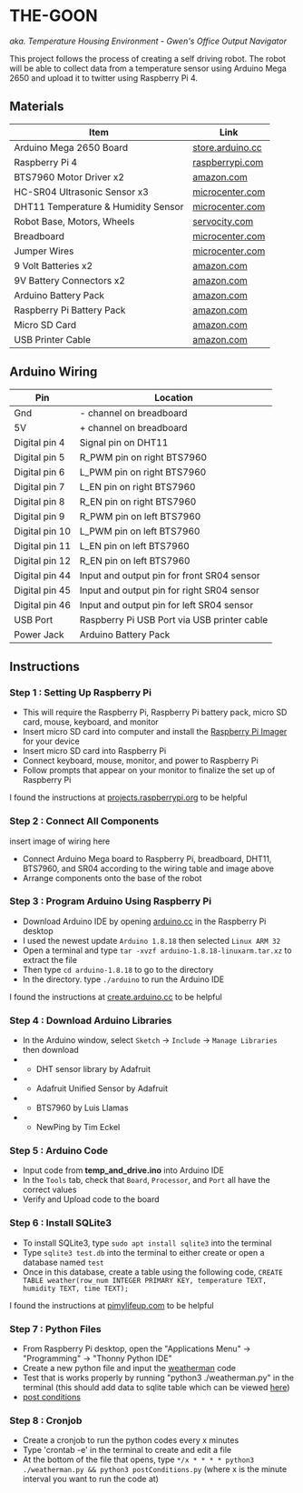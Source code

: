 # THE-GOON
*aka. Temperature Housing Environment - Gwen's Office Output Navigator*

This project follows the process of creating a self driving robot. The robot will be able to collect data from a temperature sensor using Arduino Mega 2650 and upload it to twitter using Raspberry Pi 4.

## Materials

| Item | Link |
| ---- | ---- |
| Arduino Mega 2650 Board | [store.arduino.cc](https://store.arduino.cc/products/arduino-mega-2560-rev3) |
| Raspberry Pi 4 | [raspberrypi.com](https://www.raspberrypi.com/products/raspberry-pi-4-model-b/) |
| BTS7960 Motor Driver  x2 | [amazon.com](https://www.amazon.com/BTS7960-Driver-Module-Arduino-Current/dp/B07TFB22H5/ref=pd_lpo_1?pd_rd_i=B07TFB22H5&psc=1) |
| HC-SR04 Ultrasonic Sensor  x3 | [microcenter.com](https://www.microcenter.com/product/613881/inland-hr-sr04-blue-ultrasonic-module-3-pack) |
| DHT11 Temperature & Humidity Sensor | [microcenter.com](https://www.microcenter.com/product/618777/inland-dht11-temperature-humidity-moisture-sensor-module)  |
| Robot Base, Motors, Wheels | [servocity.com](https://www.servocity.com/junior-runt-rover/) |
| Breadboard | [microcenter.com](https://www.microcenter.com/product/618901/inland-400-tie-point-breadboard)  |
| Jumper Wires | [microcenter.com](https://www.microcenter.com/product/613879/inland-dupont-jumper-wire-20cm-3-pack) |
| 9 Volt Batteries  x2 | [amazon.com](https://www.amazon.com/Amazon-Basics-Performance-All-Purpose-Batteries/dp/B00MH4QM1S/ref=sr_1_5?crid=6OSVURAHHUSK&keywords=9+volt+battery&qid=1660589045&sprefix=9+volt+battery%2Caps%2C107&sr=8-5) |
| 9V Battery Connectors  x2 | [amazon.com](https://www.amazon.com/LAMPVPATH-Battery-Connector-Plastic-Housing/dp/B07D6RNJVR/ref=sr_1_4?keywords=9+volt+battery+connector&qid=1660588810&sr=8-4) |
| Arduino Battery Pack | [amazon.com](https://www.amazon.com/dp/B0988TDMKD/ref=sspa_dk_detail_3?psc=1&pd_rd_i=B0988TDMKD&pd_rd_w=QwT44&content-id=amzn1.sym.3be1c5b9-5b41-4830-a902-fa8556c19eb5&pf_rd_p=3be1c5b9-5b41-4830-a902-fa8556c19eb5&pf_rd_r=V83745EG4JCCBP3AQW9P&pd_rd_wg=jj6Gq&pd_rd_r=e27609d6-9f94-4f03-b61c-b749be938edd&s=industrial&sp_csd=d2lkZ2V0TmFtZT1zcF9kZXRhaWw&spLa=ZW5jcnlwdGVkUXVhbGlmaWVyPUFVMU5aNkdPV0xXUzAmZW5jcnlwdGVkSWQ9QTA4NzA3MzBaR1VDU0JEMTlYR0gmZW5jcnlwdGVkQWRJZD1BMDE2Mjg0NkFYS0haQkhQNkpSQyZ3aWRnZXROYW1lPXNwX2RldGFpbCZhY3Rpb249Y2xpY2tSZWRpcmVjdCZkb05vdExvZ0NsaWNrPXRydWU=) |
| Raspberry Pi Battery Pack | [amazon.com](https://www.amazon.com/VGE-Battery-Raspberry-4000mAh-Adhesive/dp/B09HXYTDMV?th=1) |
| Micro SD Card | [amazon.com](https://www.amazon.com/Amazon-Basics-microSDXC-Memory-Adapter/dp/B08TJTB8XS/ref=sr_1_8?adgrpid=1331509145234001&hvadid=83219392605214&hvbmt=be&hvdev=c&hvlocphy=93060&hvnetw=o&hvqmt=e&hvtargid=kwd-83219667163019%3Aloc-190&hydadcr=24662_10681382&keywords=micro%2Bsd%2Bcard&qid=1660589670&sr=8-8&th=1)  |
| USB Printer Cable | [amazon.com](https://www.amazon.com/Monoprice-1-5-Feet-24AWG-Plated-105436/dp/B009GUVZOK/ref=sr_1_7?crid=NKU8S9AJMVTF&keywords=usb+printer+cable+1+ft&qid=1660589733&sprefix=usb+printer+cable+1+ft%2Caps%2C114&sr=8-7) |

## Arduino Wiring

| Pin | Location |
| --- | -------- |
| Gnd | - channel on breadboard |
| 5V | + channel on breadboard |
| Digital pin 4 | Signal pin on DHT11 |
| Digital pin 5 | R_PWM pin on right BTS7960 |
| Digital pin 6 | L_PWM pin on right BTS7960 |
| Digital pin 7 | L_EN pin on right BTS7960 |
| Digital pin 8 | R_EN pin on right BTS7960 |
| Digital pin 9 | R_PWM pin on left BTS7960 |
| Digital pin 10 | L_PWM pin on left BTS7960 |
| Digital pin 11 | L_EN pin on left BTS7960 |
| Digital pin 12 | R_EN pin on left BTS7960 |
| Digital pin 44 | Input and output pin for front SR04 sensor |
| Digital pin 45 | Input and output pin for right SR04 sensor |
| Digital pin 46 | Input and output pin for left SR04 sensor |
| USB Port | Raspberry Pi USB Port via USB printer cable |
| Power Jack | Arduino Battery Pack |

## Instructions

### Step 1 : Setting Up Raspberry Pi

* This will require the Raspberry Pi, Raspberry Pi battery pack,  micro SD card, mouse, keyboard, and monitor
* Insert micro SD card into computer and install the [Raspberry Pi Imager](https://www.raspberrypi.com/software/) for your device
* Insert micro SD card into Raspberry Pi
* Connect keyboard, mouse, monitor, and power to Raspberry Pi
* Follow prompts that appear on your monitor to finalize the set up of Raspberry Pi

I found the instructions at [projects.raspberrypi.org](https://projects.raspberrypi.org/en/projects/raspberry-pi-setting-up/0) to be helpful

### Step 2 : Connect All Components

insert image of wiring here
* Connect Arduino Mega board to Raspberry Pi, breadboard, DHT11, BTS7960, and SR04 according to the wiring table and image above
* Arrange components onto the base of the robot

### Step 3 : Program Arduino Using Raspberry Pi

*  Download Arduino IDE by opening [arduino.cc](https://www.arduino.cc/en/software/OldSoftwareReleases#previous) in the Raspberry Pi desktop
*  I used the newest update ``Arduino 1.8.18`` then selected ``Linux ARM 32`` 
*  Open a terminal and type  ``tar -xvzf arduino-1.8.18-linuxarm.tar.xz`` to extract the file
*  Then type ``cd arduino-1.8.18`` to go to the directory
*  In the directory. type ``./arduino`` to run the Arduino IDE

I found the instructions at [create.arduino.cc](https://create.arduino.cc/projecthub/ruchir1674/how-to-interface-arduino-with-raspberrypi-504b06) to be helpful

### Step 4 : Download Arduino Libraries

* In the Arduino window, select ``Sketch`` -> ``Include`` -> ``Manage Libraries`` then download
* * DHT sensor library  by  Adafruit
* * Adafruit Unified Sensor  by  Adafruit
* * BTS7960  by  Luis Llamas
* * NewPing  by  Tim Eckel

### Step 5 : Arduino Code

* Input code from **temp_and_drive.ino** into Arduino IDE
* In the ``Tools`` tab, check that ``Board``, ``Processor``, and ``Port`` all have the correct values
* Verify and Upload code to the board

### Step 6 : Install SQLite3

* To install SQLite3, type ``sudo apt install sqlite3`` into the terminal
* Type ``sqlite3 test.db`` into the terminal to either create or open a database named ``test`` 
* Once in this database, create a table using the following code, ``CREATE TABLE weather(row_num INTEGER PRIMARY KEY, temperature TEXT, humidity TEXT, time TEXT);``

I found the instructions at [pimylifeup.com](https://pimylifeup.com/raspberry-pi-sqlite/) to be helpful

### Step 7 : Python Files 

* From Raspberry Pi desktop, open the "Applications Menu" -> "Programming" -> "Thonny Python IDE"
* Create a new python file and input the [weatherman](weatherman.py) code
* Test that is works properly by running "python3 ./weatherman.py" in the terminal (this should add data to sqlite table which can be viewed [here](https://sqliteviewer.app/))
* [post conditions](postConditions.py)

### Step 8 : Cronjob

* Create a cronjob to run the python codes every x minutes
* Type 'crontab -e' in the terminal to create and edit a file
* At the bottom of the file that opens, type ``*/x * * * * python3 ./weatherman.py && python3 postConditions.py``
(where x is the minute interval you want to run the code at)
